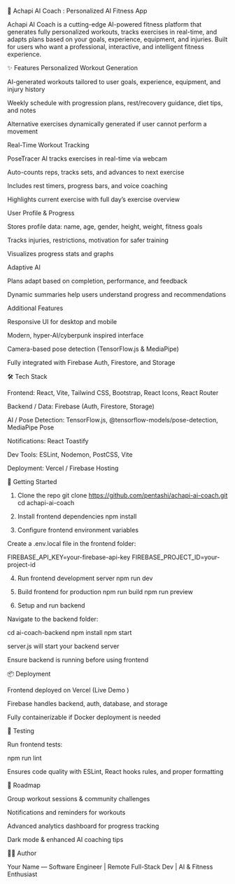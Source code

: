 🤖 Achapi AI Coach : Personalized AI Fitness App

Achapi AI Coach is a cutting-edge AI-powered fitness platform that generates fully personalized workouts, tracks exercises in real-time, and adapts plans based on your goals, experience, equipment, and injuries. Built for users who want a professional, interactive, and intelligent fitness experience.

✨ Features
Personalized Workout Generation

AI-generated workouts tailored to user goals, experience, equipment, and injury history

Weekly schedule with progression plans, rest/recovery guidance, diet tips, and notes

Alternative exercises dynamically generated if user cannot perform a movement

Real-Time Workout Tracking

PoseTracer AI tracks exercises in real-time via webcam

Auto-counts reps, tracks sets, and advances to next exercise

Includes rest timers, progress bars, and voice coaching

Highlights current exercise with full day’s exercise overview

User Profile & Progress

Stores profile data: name, age, gender, height, weight, fitness goals

Tracks injuries, restrictions, motivation for safer training

Visualizes progress stats and graphs

Adaptive AI

Plans adapt based on completion, performance, and feedback

Dynamic summaries help users understand progress and recommendations

Additional Features

Responsive UI for desktop and mobile

Modern, hyper-AI/cyberpunk inspired interface

Camera-based pose detection (TensorFlow.js & MediaPipe)

Fully integrated with Firebase Auth, Firestore, and Storage

🛠️ Tech Stack

Frontend: React, Vite, Tailwind CSS, Bootstrap, React Icons, React Router

Backend / Data: Firebase (Auth, Firestore, Storage)

AI / Pose Detection: TensorFlow.js, @tensorflow-models/pose-detection, MediaPipe Pose

Notifications: React Toastify

Dev Tools: ESLint, Nodemon, PostCSS, Vite

Deployment: Vercel / Firebase Hosting

🚀 Getting Started
1. Clone the repo
git clone https://github.com/pentashi/achapi-ai-coach.git
cd achapi-ai-coach

2. Install frontend dependencies
npm install

3. Configure frontend environment variables

Create a .env.local file in the frontend folder:

FIREBASE_API_KEY=your-firebase-api-key
FIREBASE_PROJECT_ID=your-project-id

4. Run frontend development server
npm run dev

5. Build frontend for production
npm run build
npm run preview

6. Setup and run backend

Navigate to the backend folder:

cd ai-coach-backend
npm install
npm start


server.js will start your backend server

Ensure backend is running before using frontend

📦 Deployment

Frontend deployed on Vercel (Live Demo
)

Firebase handles backend, auth, database, and storage

Fully containerizable if Docker deployment is needed

🧪 Testing

Run frontend tests:

npm run lint


Ensures code quality with ESLint, React hooks rules, and proper formatting

📖 Roadmap

 Group workout sessions & community challenges

 Notifications and reminders for workouts

 Advanced analytics dashboard for progress tracking

 Dark mode & enhanced AI coaching tips

👨‍💻 Author

Your Name
 — Software Engineer | Remote Full-Stack Dev | AI & Fitness Enthusiast